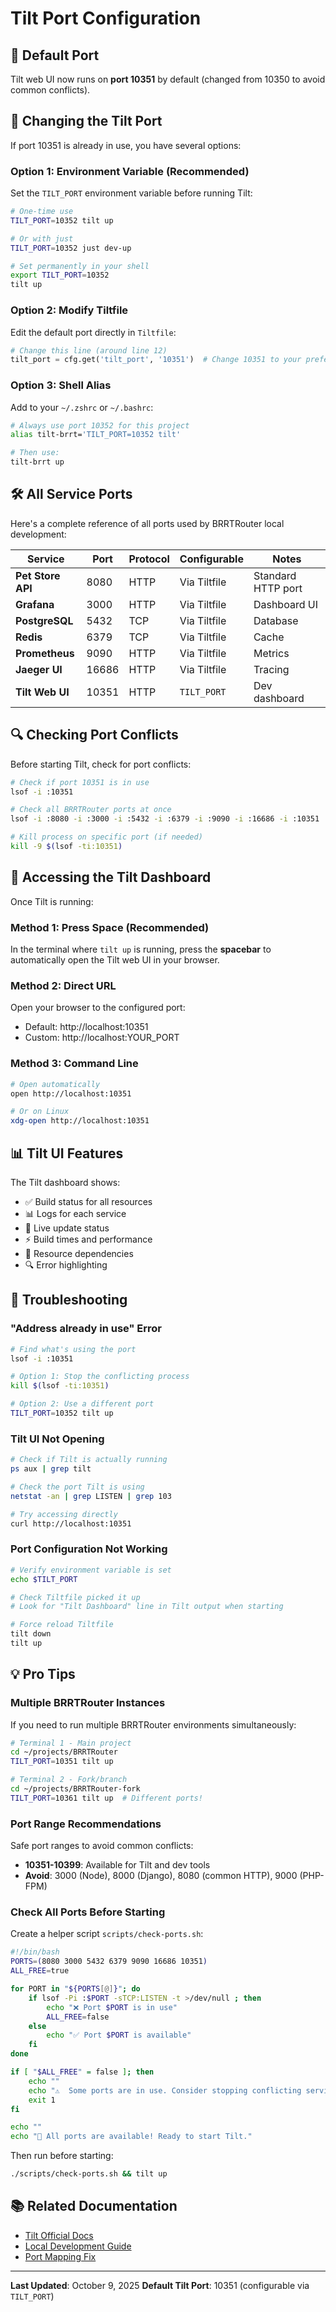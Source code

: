 # Tilt Port Configuration

## 🎯 Default Port

Tilt web UI now runs on **port 10351** by default (changed from 10350 to avoid common conflicts).

## 🔧 Changing the Tilt Port

If port 10351 is already in use, you have several options:

### Option 1: Environment Variable (Recommended)

Set the `TILT_PORT` environment variable before running Tilt:

```bash
# One-time use
TILT_PORT=10352 tilt up

# Or with just
TILT_PORT=10352 just dev-up

# Set permanently in your shell
export TILT_PORT=10352
tilt up
```

### Option 2: Modify Tiltfile

Edit the default port directly in `Tiltfile`:

```python
# Change this line (around line 12)
tilt_port = cfg.get('tilt_port', '10351')  # Change 10351 to your preferred port
```

### Option 3: Shell Alias

Add to your `~/.zshrc` or `~/.bashrc`:

```bash
# Always use port 10352 for this project
alias tilt-brrt='TILT_PORT=10352 tilt'

# Then use:
tilt-brrt up
```

## 🛠️ All Service Ports

Here's a complete reference of all ports used by BRRTRouter local development:

| Service | Port | Protocol | Configurable | Notes |
|---------|------|----------|--------------|-------|
| **Pet Store API** | 8080 | HTTP | Via Tiltfile | Standard HTTP port |
| **Grafana** | 3000 | HTTP | Via Tiltfile | Dashboard UI |
| **PostgreSQL** | 5432 | TCP | Via Tiltfile | Database |
| **Redis** | 6379 | TCP | Via Tiltfile | Cache |
| **Prometheus** | 9090 | HTTP | Via Tiltfile | Metrics |
| **Jaeger UI** | 16686 | HTTP | Via Tiltfile | Tracing |
| **Tilt Web UI** | 10351 | HTTP | `TILT_PORT` | Dev dashboard |

## 🔍 Checking Port Conflicts

Before starting Tilt, check for port conflicts:

```bash
# Check if port 10351 is in use
lsof -i :10351

# Check all BRRTRouter ports at once
lsof -i :8080 -i :3000 -i :5432 -i :6379 -i :9090 -i :16686 -i :10351

# Kill process on specific port (if needed)
kill -9 $(lsof -ti:10351)
```

## 🚀 Accessing the Tilt Dashboard

Once Tilt is running:

### Method 1: Press Space (Recommended)
In the terminal where `tilt up` is running, press the **spacebar** to automatically open the Tilt web UI in your browser.

### Method 2: Direct URL
Open your browser to the configured port:
- Default: http://localhost:10351
- Custom: http://localhost:YOUR_PORT

### Method 3: Command Line
```bash
# Open automatically
open http://localhost:10351

# Or on Linux
xdg-open http://localhost:10351
```

## 📊 Tilt UI Features

The Tilt dashboard shows:
- ✅ Build status for all resources
- 📊 Logs for each service
- 🔄 Live update status
- ⚡ Build times and performance
- 🎯 Resource dependencies
- 🔍 Error highlighting

## 🐛 Troubleshooting

### "Address already in use" Error

```bash
# Find what's using the port
lsof -i :10351

# Option 1: Stop the conflicting process
kill $(lsof -ti:10351)

# Option 2: Use a different port
TILT_PORT=10352 tilt up
```

### Tilt UI Not Opening

```bash
# Check if Tilt is actually running
ps aux | grep tilt

# Check the port Tilt is using
netstat -an | grep LISTEN | grep 103

# Try accessing directly
curl http://localhost:10351
```

### Port Configuration Not Working

```bash
# Verify environment variable is set
echo $TILT_PORT

# Check Tiltfile picked it up
# Look for "Tilt Dashboard" line in Tilt output when starting

# Force reload Tiltfile
tilt down
tilt up
```

## 💡 Pro Tips

### Multiple BRRTRouter Instances

If you need to run multiple BRRTRouter environments simultaneously:

```bash
# Terminal 1 - Main project
cd ~/projects/BRRTRouter
TILT_PORT=10351 tilt up

# Terminal 2 - Fork/branch
cd ~/projects/BRRTRouter-fork
TILT_PORT=10361 tilt up  # Different ports!
```

### Port Range Recommendations

Safe port ranges to avoid common conflicts:
- **10351-10399**: Available for Tilt and dev tools
- **Avoid**: 3000 (Node), 8000 (Django), 8080 (common HTTP), 9000 (PHP-FPM)

### Check All Ports Before Starting

Create a helper script `scripts/check-ports.sh`:

```bash
#!/bin/bash
PORTS=(8080 3000 5432 6379 9090 16686 10351)
ALL_FREE=true

for PORT in "${PORTS[@]}"; do
    if lsof -Pi :$PORT -sTCP:LISTEN -t >/dev/null ; then
        echo "❌ Port $PORT is in use"
        ALL_FREE=false
    else
        echo "✅ Port $PORT is available"
    fi
done

if [ "$ALL_FREE" = false ]; then
    echo ""
    echo "⚠️  Some ports are in use. Consider stopping conflicting services or changing ports."
    exit 1
fi

echo ""
echo "🎉 All ports are available! Ready to start Tilt."
```

Then run before starting:
```bash
./scripts/check-ports.sh && tilt up
```

## 📚 Related Documentation

- [Tilt Official Docs](https://docs.tilt.dev/)
- [Local Development Guide](LOCAL_DEVELOPMENT.md)
- [Port Mapping Fix](PORT_MAPPING_FIX.md)

---

**Last Updated**: October 9, 2025
**Default Tilt Port**: 10351 (configurable via `TILT_PORT`)

